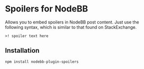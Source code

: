 # Spoilers for NodeBB

Allows you to embed spoilers in NodeBB post content. Just use the following syntax, which is similar to that found on StackExchange.

`>! spoiler text here`

## Installation

    npm install nodebb-plugin-spoilers
